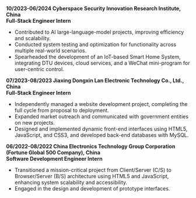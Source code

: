 <strong>10/2023-06/2024 Cyberspace Security Innovation Research Institute, China</strong>\
<strong>Full-Stack Engineer Intern</strong>

- Contributed to AI large-language-model projects, improving efficiency and scalability.
- Conducted system testing and optimization for functionality across multiple real-world scenarios.
- Spearheaded the development of an IoT-based Smart Home System, integrating DTU devices, cloud services, and a WeChat mini-program for user-centric control.

<strong>07/2023-08/2023 Jiaxing Dongxin Lan Electronic Technology Co., Ltd., China</strong>\
<strong>Full-Stack Engineer Intern</strong>

- Independently managed a website development project, completing the full cycle from proposal to deployment.
- Expanded market outreach and communicated with government entities on new projects.
- Designed and implemented dynamic front-end interfaces using HTML5, JavaScript, and CSS3, and developed back-end databases with MySQL.

<strong>06/2022-08/2022 China Electronics Technology Group Corporation (Fortune Global 500 Company), China</strong>\
<strong>Software Development Engineer Intern</strong>

- Transitioned a mission-critical project from Client/Server (C/S) to Browser/Server (B/S) architecture using HTML5 and JavaScript, enhancing system scalability and accessibility.
- Engaged in the design and development of prototype interfaces.
